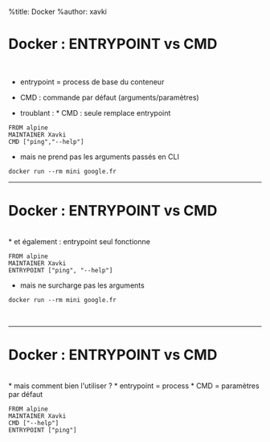 %title: Docker
%author: xavki

# Docker : ENTRYPOINT vs CMD

<br>

* entrypoint = process de base du conteneur

* CMD : commande par défaut (arguments/paramètres)

* troublant :
		* CMD : seule remplace entrypoint

```
FROM alpine
MAINTAINER Xavki
CMD ["ping","--help"]
```

* mais ne prend pas les arguments passés en CLI

```
docker run --rm mini google.fr
```

-------------------------------------------------------------


# Docker : ENTRYPOINT vs CMD


<br>
* et également : entrypoint seul fonctionne

```
FROM alpine
MAINTAINER Xavki
ENTRYPOINT ["ping", "--help"]
```

* mais ne surcharge pas les arguments 

```
docker run --rm mini google.fr
```

<br>

----------------------------------------------------------------


# Docker : ENTRYPOINT vs CMD


<br>
* mais comment bien l'utiliser ?
		* entrypoint = process
		* CMD = paramètres par défaut

```
FROM alpine
MAINTAINER Xavki
CMD ["--help"]
ENTRYPOINT ["ping"]
```


